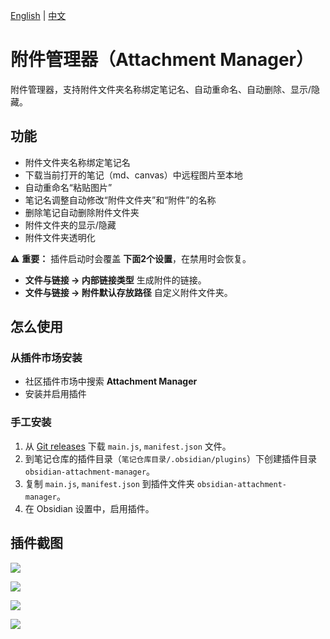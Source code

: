 [English](https://github.com/chenfeicqq/obsidian-attachment-manager/blob/master/README.md) | [中文](https://github.com/chenfeicqq/obsidian-attachment-manager/blob/master/README_ZH.md)


# 附件管理器（Attachment Manager）

附件管理器，支持附件文件夹名称绑定笔记名、自动重命名、自动删除、显示/隐藏。

## 功能

* 附件文件夹名称绑定笔记名
* 下载当前打开的笔记（md、canvas）中远程图片至本地
* 自动重命名“粘贴图片”
* 笔记名调整自动修改“附件文件夹”和“附件”的名称
* 删除笔记自动删除附件文件夹
* 附件文件夹的显示/隐藏
* 附件文件夹透明化

⚠️  **重要：** 插件启动时会覆盖 **下面2个设置**，在禁用时会恢复。
* **文件与链接 -> 内部链接类型** 生成附件的链接。
* **文件与链接 -> 附件默认存放路径** 自定义附件文件夹。

## 怎么使用

### 从插件市场安装

* 社区插件市场中搜索 **Attachment Manager**
* 安装并启用插件

### 手工安装

1. 从 [Git releases](https://github.com/chenfeicqq/obsidian-attachment-manager/releases) 下载 `main.js`, `manifest.json` 文件。
2. 到笔记仓库的插件目录（`笔记仓库目录/.obsidian/plugins`）下创建插件目录 `obsidian-attachment-manager`。
3. 复制 `main.js`, `manifest.json` 到插件文件夹 `obsidian-attachment-manager`。
4. 在 Obsidian 设置中，启用插件。

## 插件截图

![](https://raw.githubusercontent.com/chenfeicqq/obsidian-attachment-manager/master/images/overview.png)

![](https://raw.githubusercontent.com/chenfeicqq/obsidian-attachment-manager/master/images/zh/settings.png)

![](https://raw.githubusercontent.com/chenfeicqq/obsidian-attachment-manager/master/images/zh/command.png)

![](https://raw.githubusercontent.com/chenfeicqq/obsidian-attachment-manager/master/images/zh/toggle-hide-ribbon.png)
